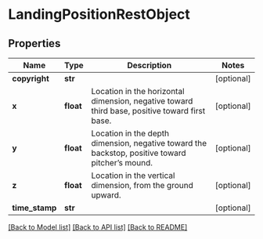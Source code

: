 # LandingPositionRestObject

## Properties
Name | Type | Description | Notes
------------ | ------------- | ------------- | -------------
**copyright** | **str** |  | [optional] 
**x** | **float** | Location in the horizontal dimension, negative toward third base, positive toward first base. | [optional] 
**y** | **float** | Location in the depth dimension, negative toward the backstop, positive toward pitcher’s mound. | [optional] 
**z** | **float** | Location in the vertical dimension, from the ground upward. | [optional] 
**time_stamp** | **str** |  | [optional] 

[[Back to Model list]](../README.md#documentation-for-models) [[Back to API list]](../README.md#documentation-for-api-endpoints) [[Back to README]](../README.md)

